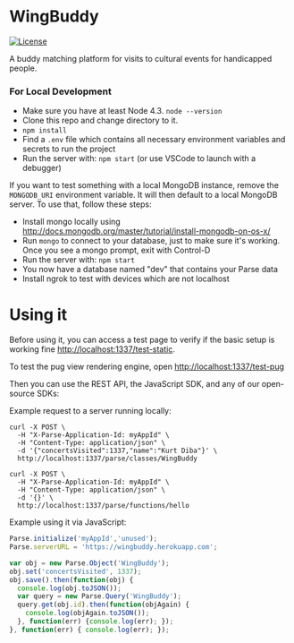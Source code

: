 # WingBuddy

[![License][license-svg]][license-link]

A buddy matching platform for visits to cultural events for handicapped people.

### For Local Development

* Make sure you have at least Node 4.3. `node --version`
* Clone this repo and change directory to it.
* `npm install`
* Find a `.env` file which contains all necessary environment variables and secrets to run the project
* Run the server with: `npm start` (or use VSCode to launch with a debugger)

If you want to test something with a local MongoDB instance, remove the `MONGODB_URI` environment variable. It will then default to a local MongoDB server. To use that, follow these steps:

* Install mongo locally using http://docs.mongodb.org/master/tutorial/install-mongodb-on-os-x/
* Run `mongo` to connect to your database, just to make sure it's working. Once you see a mongo prompt, exit with Control-D
* Run the server with: `npm start`
* You now have a database named "dev" that contains your Parse data
* Install ngrok to test with devices which are not localhost

# Using it

Before using it, you can access a test page to verify if the basic setup is working fine [http://localhost:1337/test-static](http://localhost:1337/test-static).

To test the pug view rendering engine, open [http://localhost:1337/test-pug](http://localhost:1337/test-pug)

Then you can use the REST API, the JavaScript SDK, and any of our open-source SDKs:

Example request to a server running locally:

```curl
curl -X POST \
  -H "X-Parse-Application-Id: myAppId" \
  -H "Content-Type: application/json" \
  -d '{"concertsVisited":1337,"name":"Kurt Diba"}' \
  http://localhost:1337/parse/classes/WingBuddy
  
curl -X POST \
  -H "X-Parse-Application-Id: myAppId" \
  -H "Content-Type: application/json" \
  -d '{}' \
  http://localhost:1337/parse/functions/hello
```

Example using it via JavaScript:

```javascript
Parse.initialize('myAppId','unused');
Parse.serverURL = 'https://wingbuddy.herokuapp.com';

var obj = new Parse.Object('WingBuddy');
obj.set('concertsVisited', 1337);
obj.save().then(function(obj) {
  console.log(obj.toJSON());
  var query = new Parse.Query('WingBuddy');
  query.get(obj.id).then(function(objAgain) {
    console.log(objAgain.toJSON());
  }, function(err) {console.log(err); });
}, function(err) { console.log(err); });
```

[license-svg]: https://img.shields.io/github/license/BREAKATHON/WingBuddy
[license-link]: LICENSE